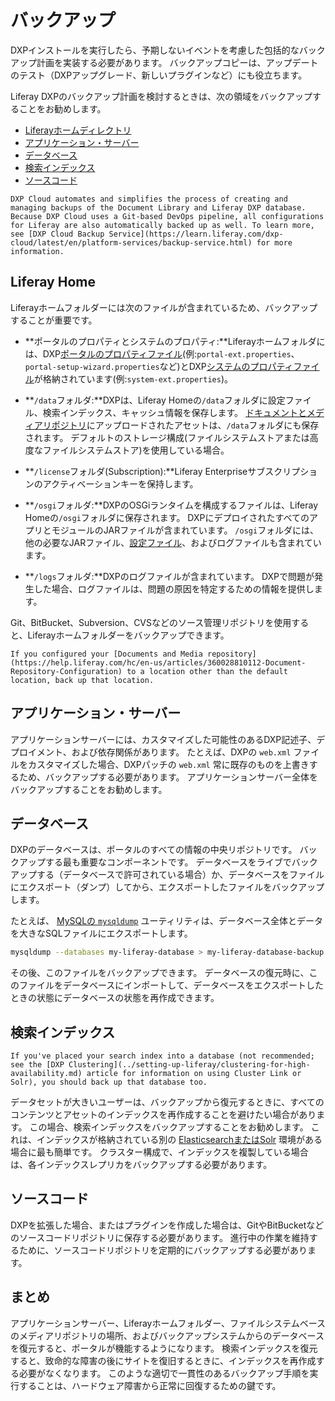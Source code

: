 # バックアップ

DXPインストールを実行したら、予期しないイベントを考慮した包括的なバックアップ計画を実装する必要があります。 バックアップコピーは、アップデートのテスト（DXPアップグレード、新しいプラグインなど）にも役立ちます。

Liferay DXPのバックアップ計画を検討するときは、次の領域をバックアップすることをお勧めします。

  - [Liferayホームディレクトリ](#liferay-home)
  - [アプリケーション・サーバー](#application-server)
  - [データベース](#database)
  - [検索インデックス](#search-indexes)
  - [ソースコード](#source-code)

```{note}
DXP Cloud automates and simplifies the process of creating and managing backups of the Document Library and Liferay DXP database. Because DXP Cloud uses a Git-based DevOps pipeline, all configurations for Liferay are also automatically backed up as well. To learn more, see [DXP Cloud Backup Service](https://learn.liferay.com/dxp-cloud/latest/en/platform-services/backup-service.html) for more information.
```

## Liferay Home

Liferayホームフォルダーには次のファイルが含まれているため、バックアップすることが重要です。

  - **ポータルのプロパティとシステムのプロパティ:**Liferayホームフォルダには、DXP[ポータルのプロパティファイル](../reference/portal-properties.md)(例:`portal-ext.properties`、`portal-setup-wizard.properties`など)とDXP[システムのプロパティファイル](../reference/system-properties.md)が格納されています(例:`system-ext.properties`)。

  - **`/data`フォルダ:**DXPは、Liferay Homeの`/data`フォルダに設定ファイル、検索インデックス、キャッシュ情報を保存します。 [ドキュメントとメディアリポジトリ](https://help.liferay.com/hc/en-us/articles/360028810112-Document-Repository-Configuration)にアップロードされたアセットは、`/data`フォルダにも保存されます。 デフォルトのストレージ構成(ファイルシステムストアまたは高度なファイルシステムストア)を使用している場合。

  - **`/license`フォルダ(Subscription):**Liferay Enterpriseサブスクリプションのアクティベーションキーを保持します。

  - **`/osgi`フォルダ:**DXPのOSGiランタイムを構成するファイルは、Liferay Homeの`/osgi`フォルダに保存されます。 DXPにデプロイされたすべてのアプリとモジュールのJARファイルが含まれています。 `/osgi`フォルダには、他の必要なJARファイル、[設定ファイル](https://help.liferay.com/hc/en-us/articles/360029131651-Understanding-System-Configuration-Files)、およびログファイルも含まれています。

  - **`/logs`フォルダ:**DXPのログファイルが含まれています。 DXPで問題が発生した場合、ログファイルは、問題の原因を特定するための情報を提供します。

Git、BitBucket、Subversion、CVSなどのソース管理リポジトリを使用すると、Liferayホームフォルダーをバックアップできます。

```{important}
If you configured your [Documents and Media repository](https://help.liferay.com/hc/en-us/articles/360028810112-Document-Repository-Configuration) to a location other than the default location, back up that location.
```

## アプリケーション・サーバー

アプリケーションサーバーには、カスタマイズした可能性のあるDXP記述子、デプロイメント、および依存関係があります。 たとえば、DXPの `web.xml` ファイルをカスタマイズした場合、DXPパッチの `web.xml` 常に既存のものを上書きするため、バックアップする必要があります。 アプリケーションサーバー全体をバックアップすることをお勧めします。

## データベース

DXPのデータベースは、ポータルのすべての情報の中央リポジトリです。 バックアップする最も重要なコンポーネントです。 データベースをライブでバックアップする（データベースで許可されている場合）か、データベースをファイルにエクスポート（ダンプ）してから、エクスポートしたファイルをバックアップします。

たとえば、 [MySQLの `mysqldump`](https://dev.mysql.com/doc/refman/5.7/en/using-mysqldump.html) ユーティリティは、データベース全体とデータを大きなSQLファイルにエクスポートします。

``` bash
mysqldump --databases my-liferay-database > my-liferay-database-backup.sql
```

その後、このファイルをバックアップできます。 データベースの復元時に、このファイルをデータベースにインポートして、データベースをエクスポートしたときの状態にデータベースの状態を再作成できます。

## 検索インデックス

```{important}
If you've placed your search index into a database (not recommended; see the [DXP Clustering](../setting-up-liferay/clustering-for-high-availability.md) article for information on using Cluster Link or Solr), you should back up that database too.
```

データセットが大きいユーザーは、バックアップから復元するときに、すべてのコンテンツとアセットのインデックスを再作成することを避けたい場合があります。 この場合、検索インデックスをバックアップすることをお勧めします。 これは、インデックスが格納されている別の [ElasticsearchまたはSolr](https://help.liferay.com/hc/en-us/articles/360028711092-Introduction-to-Installing-a-Search-Engine) 環境がある場合に最も簡単です。 クラスター構成で、インデックスを複製している場合は、各インデックスレプリカをバックアップする必要があります。

## ソースコード

DXPを拡張した場合、またはプラグインを作成した場合は、GitやBitBucketなどのソースコードリポジトリに保存する必要があります。 進行中の作業を維持するために、ソースコードリポジトリを定期的にバックアップする必要があります。

## まとめ

アプリケーションサーバー、Liferayホームフォルダー、ファイルシステムベースのメディアリポジトリの場所、およびバックアップシステムからのデータベースを復元すると、ポータルが機能するようになります。 検索インデックスを復元すると、致命的な障害の後にサイトを復旧するときに、インデックスを再作成する必要がなくなります。 このような適切で一貫性のあるバックアップ手順を実行することは、ハードウェア障害から正常に回復するための鍵です。